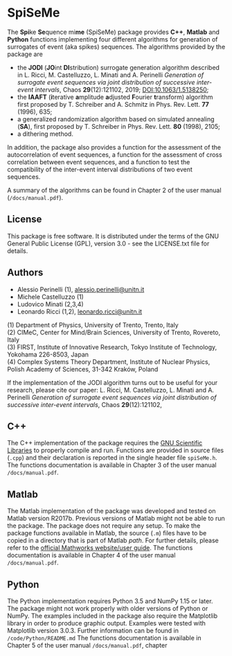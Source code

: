 # SpiSeMe

The **Spi**ke **Se**quence mi**me** (SpiSeMe) package provides **C++**, **Matlab** and **Python** functions implementing four different algorithms for generation of surrogates of event (aka spikes) sequences.
The algorithms provided by the package are
* the **JODI** (**JO**int **DI**stribution) surrogate generation algorithm described in L. Ricci, M. Castelluzzo, L. Minati and A. Perinelli _Generation of surrogate event sequences via joint distribution of successive inter-event intervals_, Chaos **29**(12):121102, 2019; [DOI:10.1063/1.5138250](https://doi.org/10.1063/1.5138250);
* the **IAAFT** (**i**terative **a**mplitude **a**djusted **F**ourier **t**ransform) algorithm first proposed by T. Schreiber and A. Schmitz in Phys. Rev. Lett. **77** (1996), 635;
* a generalized randomization algorithm based on simulated annealing (**SA**), first proposed by T. Schreiber in Phys. Rev. Lett. **80** (1998), 2105;
* a dithering method.

In addition, the package also provides a function for the assessment of the autocorrelation of event sequences, a function for the assessment of cross correlation between event sequences, and a function to test the compatibility of the inter-event interval distributions of two event sequences.

A summary of the algorithms can be found in Chapter 2 of the user manual (`/docs/manual.pdf`).


## License

This package is free software. It is distributed under the terms of the GNU General Public License (GPL), version 3.0 - see the LICENSE.txt file for details.


## Authors

- Alessio Perinelli (1), alessio.perinelli@unitn.it
- Michele Castelluzzo (1)
- Ludovico Minati (2,3,4)
- Leonardo Ricci (1,2), leonardo.ricci@unitn.it

(1) Department of Physics, University of Trento, Trento, Italy  
(2) CIMeC, Center for Mind/Brain Sciences, University of Trento, Rovereto, Italy  
(3) FIRST, Institute of Innovative Research, Tokyo Institute of Technology, Yokohama 226-8503, Japan  
(4) Complex Systems Theory Department, Institute of Nuclear Physics, Polish Academy of Sciences, 31-342 Kraków, Poland

If the implementation of the JODI algorithm turns out to be useful for your research, please cite our paper:
	L. Ricci, M. Castelluzzo, L. Minati and A. Perinelli _Generation of surrogate event sequences via joint distribution of successive inter-event intervals_, Chaos **29**(12):121102,


## C++
The C++ implementation of the package requires the [GNU Scientific Libraries](https://www.gnu.org/software/gsl/) to properly compile and run. Functions are provided in source files (`.cpp`) and their declaration is reported in the single header file `spiSeMe.h`. The functions documentation is available in Chapter 3 of the user manual `/docs/manual.pdf`.

## Matlab
The Matlab implementation of the package was developed and tested on Matlab version R2017b. Previous versions of Matlab might not be able to run the package. The package does not require any setup. To make the package functions available in Matlab, the source (`.m`) files have to be copied in a directory that is part of Matlab _path_. For further details, please refer to the [official Mathworks website/user guide](https://www.mathworks.com/help/matlab/matlab_env/what-is-the-matlab-search-path.html). The functions documentation is available in Chapter 4 of the user manual `/docs/manual.pdf`.

## Python
The Python implementation requires Python 3.5 and NumPy 1.15 or later. The package might not work properly with older versions of Python or NumPy. The examples included in the package also require the Matplotlib library in order to produce graphic output. Examples were tested with Matplotlib version 3.0.3. Further information can be found in `/code/Python/README.md` The functions documentation is available in Chapter 5 of the user manual `/docs/manual.pdf`, chapter
